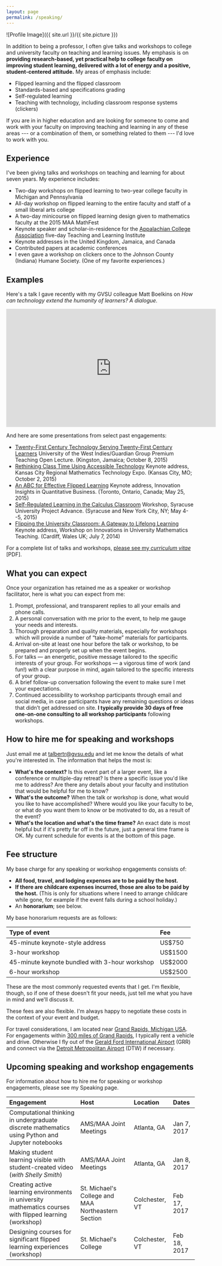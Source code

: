 ```yaml
---
layout: page
permalink: /speaking/
---
```

![Profile Image]({{ site.url }}/{{ site.picture }})

In addition to being a professor, I often give talks and workshops to college and university faculty on teaching and learning issues. My emphasis is on __providing research-based, yet practical help to college faculty on improving student learning, delivered with a lot of energy and a positive, student-centered attitude.__ My areas of emphasis include: 

+ Flipped learning and the flipped classroom
+ Standards-based and specifications grading 
+ Self-regulated learning 
+ Teaching with technology, including classroom response systems (clickers)

If you are in in higher education and are looking for someone to come and work with your faculty on improving teaching and learning in any of these areas --- or a combination of them, or something related to them --- I'd love to work with you. 

## Experience 

I've been giving talks and workshops on teaching and learning for about seven years. My experience includes: 

+ Two-day workshops on flipped learning to two-year college faculty in Michigan and Pennsylvania
+ All-day workshop on flipped learning to the entire faculty and staff of a small liberal arts college
+ A two-day minicourse on flipped learning design given to mathematics faculty at the 2015 MAA MathFest 
+ Keynote speaker and scholar-in-residence for the [Appalachian College Association](http://www.acaweb.org/) five-day Teaching and Learning Institute 
+ Keynote addresses in the United Kingdom, Jamaica, and Canada
+ Contributed papers at academic conferences 
+ I even gave a workshop on clickers once to the Johnson County (Indiana) Humane Society. (One of my favorite experiences.) 

## Examples 

Here's a talk I gave recently with my GVSU colleague Matt Boelkins on _How can technology extend the humanity of learners? A dialogue._

<iframe width="560" height="315" src="https://www.youtube.com/embed/zUn8F6Y1K-s?start=998" frameborder="0" allowfullscreen></iframe>

And here are some presentations from select past engagements: 

+ [Twenty-First Century Technology Serving Twenty-First Century Learners](http://rtalbert.org/uwi) University of the West Indies/Guardian Group Premium Teaching Open Lecture. (Kingston, Jamaica; October 8, 2015)
+ [Rethinking Class Time Using Accessible Technology](http://rtalbert.org/kcexpo) Keynote address, Kansas City Regional Mathematics Technology Expo. (Kansas City, MO; October 2, 2015)
+ [An ABC for Effective Flipped Learning](http://rtalbert.org/pearsontoronto) Keynote address, Innovation Insights in Quantitative Business. (Toronto, Ontario, Canada; May 25, 2015)
+ [Self-Regulated Learning in the Calculus Classroom](http://roberttalbert.github.io/advance) Workshop, Syracuse University Project Advance. (Syracuse and New York City, NY; May 4--5, 2015)
+ [Flipping the University Classroom: A Gateway to Lifelong Learning](http://roberttalbert.github.io/cardiffuniv) Keynote address, Workshop on Innovations in University Mathematics Teaching. (Cardiff, Wales UK; July 7, 2014)

For a complete list of talks and workshops, [please see my _curriculum vitae_](/assets/TalbertCV-2016a.pdf) [PDF].

## What you can expect 

Once your organization has retained me as a speaker or workshop facilitator, here is what you can expect from me: 

1. Prompt, professional, and transparent replies to all your emails and phone calls. 
2. A personal conversation with me prior to the event, to help me gauge your needs and interests.
3. Thorough preparation and quality materials, especially for workshops which will provide a number of “take-home” materials for participants.
4. Arrival on-site at least one hour before the talk or workshop, to be prepared and properly set up when the event begins.
5. For talks — an energetic, positive message tailored to the specific interests of your group. For workshops — a vigorous time of work (and fun!) with a clear purpose in mind, again tailored to the specific interests of your group.
6. A brief follow-up conversation following the event to make sure I met your expectations.
7. Continued accessibility to workshop participants through email and social media, in case participants have any remaining questions or ideas that didn’t get addressed on site. __I typically provide 30 days of free one-on-one consulting to all workshop participants__ following workshops. 


## How to hire me for speaking and workshops

Just email me at [talbertr@gvsu.edu](mailto:talbertr@gvsu.edu) and let me know the details of what you're interested in. The information that helps the most is: 

+ __What's the context?__ Is this event part of a larger event, like a conference or multiple-day retreat? Is there a specific issue you'd like me to address? Are there any details about your faculty and institution that would be helpful for me to know?
+ __What's the outcome?__ When the talk or workshop is done, what would you like to have accomplished? Where would you like your faculty to be, or what do you want them to know or be motivated to do, as a result of the event? 
+ __What's the location and what's the time frame?__ An exact date is most helpful but if it's pretty far off in the future, just a general time frame is OK. My current schedule for events is at the bottom of this page. 

## Fee structure 

My base charge for any speaking or workshop engagements consists of: 

+ __All food, travel, and lodging expenses are to be paid by the host.__ 
+ __If there are childcare expenses incurred, those are also to be paid by the host.__ (This is only for situations where I need to arrange childcare while gone, for example if the event falls during a school holiday.) 
+ An __honorarium__; see below. 

My base honorarium requests are as follows: 

| Type of event | Fee |
|:--------------|:--- |
| 45-minute keynote-style address | US$750 | 
| 3-hour workshop | US$1500 | 
| 45-minute keynote bundled with 3-hour workshop | US$2000 | 
| 6-hour workshop | US$2500 | 

These are the most commonly requested events that I get. I'm flexible, though, so if one of these doesn't fit your needs, just tell me what you have in mind and we'll discuss it. 

These fees are also flexible. I'm always happy to negotiate these costs in the context of your event and budget. 

For travel considerations, I am located near [Grand Rapids, Michigan USA](https://www.google.com/maps?ll=42.96125,-85.655719&q=42.96125,-85.655719&hl=en&t=m&z=12). For engagements within [300 miles of Grand Rapids](/assets/images/gr200.png), I typically rent a vehicle and drive. Otherwise I fly out of the [Gerald Ford International Airport](http://www.grr.org/) (GRR) and connect via the [Detroit Metropolitan Airport](http://www.metroairport.com/) (DTW) if necessary. 

## Upcoming speaking and workshop engagements 

For information about how to hire me for speaking or workshop engagements, please see my Speaking page. 


| Engagement | Host | Location | Dates | 
| :----------| :--- | :------- | :---- | 
| Computational thinking in undergraduate discrete mathematics using Python and Jupyter notebooks | AMS/MAA Joint Meetings | Atlanta, GA | Jan 7, 2017 | 
| Making student learning visible with student-created video (_with Shelly Smith_) | AMS/MAA Joint Meetings | Atlanta, GA | Jan 8, 2017 | 
| Creating active learning environments in university mathematics courses with flipped learning (workshop) | St. Michael's College and MAA Northeastern Section | Colchester, VT | Feb 17, 2017  |
| Designing courses for significant flipped learning experiences (workshop) | St. Michael's College | Colchester, VT | Feb 18, 2017 | 

